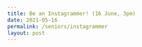 ```yaml
---
title: Be an Instagrammer! (16 June, 3pm)
date: 2021-05-16
permalink: /seniors/instagrammer
layout: post
---
```

